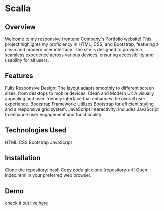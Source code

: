 # Scalla

## Overview
Welcome to my responsive frontend Company's Portfolio website! This project highlights my proficiency in HTML, CSS, and Bootstrap, featuring a clean and modern user interface. The site is designed to provide a seamless experience across various devices, ensuring accessibility and usability for all users.

## Features
Fully Responsive Design: The layout adapts smoothly to different screen sizes, from desktops to mobile devices.
Clean and Modern UI: A visually appealing and user-friendly interface that enhances the overall user experience.
Bootstrap Framework: Utilizes Bootstrap for efficient styling and a responsive grid system.
JavaScript Interactivity: Includes JavaScript to enhance user engagement and functionality.
## Technologies Used
HTML
CSS
Bootstrap
JavaScript
## Installation
Clone the repository:
bash
Copy code
git clone [repository-url]
Open index.html in your preferred web browser.
## Demo
check it out live [here](https://shivam8112005.github.io/Scalla/)
